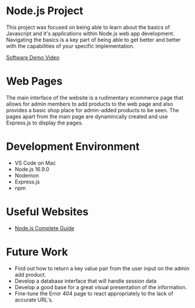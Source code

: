 # Node.js Project

This project was focused on being able to learn about the basics of Javascript and it's applications within Node.js web app development. Navigating the basics is a key part of being able to get better and better with the capabilities of your specific implementation. 

[Software Demo Video](http://youtube.link.goes.here)

# Web Pages

The main interface of the website is a rudimentary ecommerce page that allows for admin members to add products to the web page and also provides a basic shop place for admin-added products to be seen. The pages apart from the main page are dynamincally created and use Express.js to display the pages. 

# Development Environment

* VS Code on Mac
* Node.js 16.9.0
* Nodemon
* Express.js
* npm 

# Useful Websites

* [Node.js Complete Guide](https://www.udemy.com/share/1013ho3@97zucolo1P_W9fBLyE9PbkwCluqwtwma_H_o7nUKsVzVX3R9j6vDPwaaSWzRNCAK0Q==/)

# Future Work

* Find out how to return a key value pair from the user input on the admin add product.
* Develop a database interface that will handle session data
* Develop a good base for a great visual presentation of the information.
* Fine-tune the Error 404 page to react appropriately to the lack of accurate URL's.

